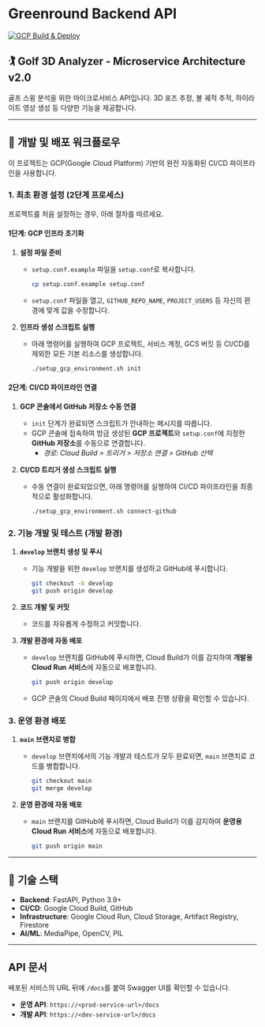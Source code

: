 # Greenround Backend API

[![GCP Build & Deploy](https://github.com/EON-LEE/greenround/actions/workflows/gcp-deploy.yml/badge.svg)](https://github.com/EON-LEE/greenround/actions/workflows/gcp-deploy.yml)

## 🏌️ Golf 3D Analyzer - Microservice Architecture v2.0

골프 스윙 분석을 위한 마이크로서비스 API입니다. 3D 포즈 추정, 볼 궤적 추적, 하이라이트 영상 생성 등 다양한 기능을 제공합니다.

---

## 🚀 개발 및 배포 워크플로우

이 프로젝트는 GCP(Google Cloud Platform) 기반의 완전 자동화된 CI/CD 파이프라인을 사용합니다.

### 1. 최초 환경 설정 (2단계 프로세스)

프로젝트를 처음 설정하는 경우, 아래 절차를 따르세요.

#### 1단계: GCP 인프라 초기화

1.  **설정 파일 준비**
    - `setup.conf.example` 파일을 `setup.conf`로 복사합니다.
      ```bash
      cp setup.conf.example setup.conf
      ```
    - `setup.conf` 파일을 열고, `GITHUB_REPO_NAME`, `PROJECT_USERS` 등 자신의 환경에 맞게 값을 수정합니다.

2.  **인프라 생성 스크립트 실행**
    - 아래 명령어를 실행하여 GCP 프로젝트, 서비스 계정, GCS 버킷 등 CI/CD를 제외한 모든 기본 리소스를 생성합니다.
      ```bash
      ./setup_gcp_environment.sh init
      ```

#### 2단계: CI/CD 파이프라인 연결

1.  **GCP 콘솔에서 GitHub 저장소 수동 연결**
    - `init` 단계가 완료되면 스크립트가 안내하는 메시지를 따릅니다.
    - GCP 콘솔에 접속하여 방금 생성된 **GCP 프로젝트**와 `setup.conf`에 지정한 **GitHub 저장소**를 수동으로 연결합니다.
      - *경로: Cloud Build > 트리거 > 저장소 연결 > GitHub 선택*

2.  **CI/CD 트리거 생성 스크립트 실행**
    - 수동 연결이 완료되었으면, 아래 명령어를 실행하여 CI/CD 파이프라인을 최종적으로 활성화합니다.
      ```bash
      ./setup_gcp_environment.sh connect-github
      ```

### 2. 기능 개발 및 테스트 (개발 환경)

1.  **`develop` 브랜치 생성 및 푸시**
    - 기능 개발을 위한 `develop` 브랜치를 생성하고 GitHub에 푸시합니다.
      ```bash
      git checkout -b develop
      git push origin develop
      ```

2.  **코드 개발 및 커밋**
    - 코드를 자유롭게 수정하고 커밋합니다.

3.  **개발 환경에 자동 배포**
    - `develop` 브랜치를 GitHub에 푸시하면, Cloud Build가 이를 감지하여 **개발용 Cloud Run 서비스**에 자동으로 배포합니다.
      ```bash
      git push origin develop
      ```
    - GCP 콘솔의 Cloud Build 페이지에서 배포 진행 상황을 확인할 수 있습니다.

### 3. 운영 환경 배포

1.  **`main` 브랜치로 병합**
    - `develop` 브랜치에서의 기능 개발과 테스트가 모두 완료되면, `main` 브랜치로 코드를 병합합니다.
      ```bash
      git checkout main
      git merge develop
      ```

2.  **운영 환경에 자동 배포**
    - `main` 브랜치를 GitHub에 푸시하면, Cloud Build가 이를 감지하여 **운영용 Cloud Run 서비스**에 자동으로 배포합니다.
      ```bash
      git push origin main
      ```

---

## 🔧 기술 스택

- **Backend**: FastAPI, Python 3.9+
- **CI/CD**: Google Cloud Build, GitHub
- **Infrastructure**: Google Cloud Run, Cloud Storage, Artifact Registry, Firestore
- **AI/ML**: MediaPipe, OpenCV, PIL

---

## API 문서

배포된 서비스의 URL 뒤에 `/docs`를 붙여 Swagger UI를 확인할 수 있습니다.

- **운영 API**: `https://<prod-service-url>/docs`
- **개발 API**: `https://<dev-service-url>/docs` 